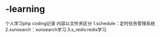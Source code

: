 # -learning
个人学习php coding记录
内容以文件夹区分
1.schedule：定时任务管理系统
2.xunsearch：xunsearch学习
3.s_redis:redis学习
